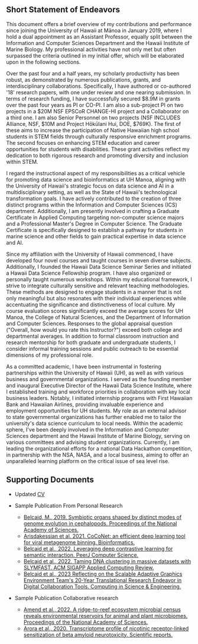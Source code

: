 ## Short Statement of Endeavors



This document offers a brief overview of my contributions and performance since joining the University of Hawaii at Mānoa in January 2019, where I hold a dual appointment as an Assistant Professor, equally split between the Information and Computer Sciences Department and the Hawaii Institute of Marine Biology. My professional activities have not only met but often surpassed the criteria outlined in my initial offer, which will be elaborated upon in the following sections.

Over the past four and a half years, my scholarly productivity has been robust, as demonstrated by numerous publications, grants, and interdisciplinary collaborations. Specifically, I have authored or co-authored '18' research papers, with one under review and one nearing submission. In terms of research funding, I have successfully secured $8.9M in grants over the past four years as PI or CO-PI. I am also a sub-project PI on two projects in a $20M NSF EPSCoR CHANGE-HI project and a Collaborator on a third one. I am also Senior Personnel on two projects (NSF INCLUDES Alliance, NSF, $10M and Project Hōkūlani Hui, DOE, $769K). The first of these aims to increase the participation of Native Hawaiian high school students in STEM fields through culturally responsive enrichment programs. The second focuses on enhancing STEM education and career opportunities for students with disabilities. These grant activities reflect my dedication to both rigorous research and promoting diversity and inclusion within STEM.

I regard the instructional aspect of my responsibilities as a critical vehicle for promoting data science and bioinformatics at UH Manoa, aligning with the University of Hawaii's strategic focus on data science and AI in a multidisciplinary setting, as well as the State of Hawaii's technological transformation goals. I have actively contributed to the creation of three distinct programs within the Information and Computer Sciences (ICS) department. Additionally, I am presently involved in crafting a Graduate Certificate in Applied Computing targeting non-computer science majors and a Professional Master's Degree in Computer Science. The Graduate Certificate is specifically designed to establish a pathway for students in marine science and other fields to gain practical expertise in data science and AI.


Since my affiliation with the University of Hawaii commenced, I have developed four novel courses and taught courses in seven diverse subjects. Additionally, I founded the Hawaii Data Science Seminar Series and initiated a Hawaii Data Science Fellowship program. I have also organized or personally taught numerous workshops. Within my educational framework, I strive to integrate culturally sensitive and relevant teaching methodologies. These methods are designed to engage students in a manner that is not only meaningful but also resonates with their individual experiences while accentuating the significance and distinctiveness of local culture. My course evaluation scores significantly exceed the average scores for UH Manoa, the College of Natural Sciences, and the Department of Information and Computer Sciences. Responses to the global appraisal question ("Overall, how would you rate this Instructor?") exceed both college and departmental averages. In addition to formal classroom instruction and research mentorship for both graduate and undergraduate students, I consider informal training sessions and public outreach to be essential dimensions of my professional role. 

As a committed academic, I have been instrumental in fostering partnerships within the University of Hawaii (UH), as well as with various business and governmental organizations. I served as the founding member and inaugural Executive Director of the Hawaii Data Science Institute, where I established training and workforce priorities in collaboration with key local business leaders. Notably, I initiated internship programs with First Hawaiian Bank and Hawaiian Airlines, providing invaluable experience and employment opportunities for UH students. My role as an external advisor to state governmental organizations has further enabled me to tailor the university's data science curriculum to local needs. Within the academic sphere, I've been deeply involved in the Information and Computer Sciences department and the Hawaii Institute of Marine Biology, serving on various committees and advising student organizations. Currently, I am leading the organizational efforts for a national Data Hackathon competition, in partnership with the NSA, NASA, and a local business, aiming to offer an unparalleled learning platform on the critical issue of sea level rise.

## Supporting Documents


* Updated [CV](https://www.dropbox.com/scl/fi/8a18s3owee9ftw10hstg1/mahdi_belcaid_resume.pdf?rlkey=6rdim7ch05q5o4o6vuetvuk5k&dl=1)


* Sample Publication From Personal Research
  * [Belcaid, M., 2019. Symbiotic organs shaped by distinct modes of genome evolution in cephalopods. Proceedings of the National Academy of Sciences.](https://www.dropbox.com/scl/fi/iys12zrn4gvi1wewuc68s/pnas.1817322116.pdf?rlkey=s5b9b6mhg0wgqvurrcddyfc37&dl=1)
  * [Arisdakessian et al. 2021. CoCoNet: an efficient deep learning tool for viral metagenome binning. Bioinformatics.](https://www.dropbox.com/scl/fi/92mmd5mpijbj75z50mu4n/btab213.pdf?rlkey=2tkfulky1is757r7wc4gm915o&dl=1)
  * [Belcaid et al., 2022. Leveraging deep contrastive learning for semantic interaction. PeerJ Computer Science.](https://www.dropbox.com/s/30dkgz87tdqdzmu/peerj-cs-925.pdf?dl=1)  
  * [Belcaid et al., 2022. Taming DNA clustering in massive datasets with SLYMFAST. ACM SIGAPP Applied Computing Review.](https://www.dropbox.com/scl/fi/szgbk23c2bc1q6epmw3pf/ACR_FULL.pdf?rlkey=sokp547m1ukukovb1im7wpop1&dl=1)
  * [Belcaid et al., 2023 Reflecting on the Scalable Adaptive Graphics Environment Team's 20-Year Translational Research Endeavor in Digital Collaboration Tools. Computing in Science & Engineering.](https://www.dropbox.com/scl/fi/f5i5caocwfp8c52aj2bwk/Reflecting_on_the_Scalable_Adaptive_Graphics_Environment_Teams_20-Year_Translational_Research_Endeavor_in_Digital_Collaboration_Tools.pdf?rlkey=hdaj0k3ninevvkc2eqe8wxd2m&dl=1)

* Sample Publication Collaborative research
  * [Amend et al., 2022. A ridge-to-reef ecosystem microbial census reveals environmental reservoirs for animal and plant microbiomes. Proceedings of the National Academy of Sciences.](https://www.dropbox.com/scl/fi/3d03ybcbpwdzifhysqask/pnas.2204146119.pdf?rlkey=oc7fdkjxejo5l60qkapebqjro&dl=1)
  * [Arora et al., 2020. Transcriptome profile of nicotinic receptor-linked sensitization of beta amyloid neurotoxicity. Scientific reports.](https://www.dropbox.com/scl/fi/75nyatozp9dnnrp67v8ay/s41598-020-62726-0.pdf?rlkey=rnj74jdbfreh0d7utdm042p2z&dl=1)





